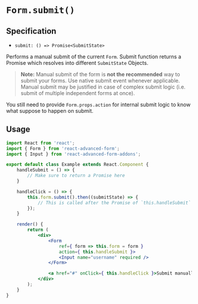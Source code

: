 # `Form.submit()`

## Specification
* `submit: () => Promise<SubmitState>`

Performs a manual submit of the current `Form`. Submit function returns a Promise which resolves into different `SubmitState` Objects.

> **Note:** Manual submit of the form is **not the recommended** way to submit your forms. Use native submit event whenever applicable. Manual submit may be justified in case of complex submit logic (i.e. submit of multiple independent forms at once).

You still need to provide `Form.props.action` for internal submit logic to know what suppose to happen on submit.

## Usage
```jsx
import React from 'react';
import { Form } from 'react-advanced-form';
import { Input } from 'react-advanced-form-addons';

export default class Example extends React.Component {
    handleSubmit = () => {
        // Make sure to return a Promise here
    }

    handleClick = () => {
        this.form.submit().then((submitState) => {
            // This is called after the Promise of `this.handleSubmit` resolves/rejects
        });
    }

    render() {
        return (
            <div>
                <Form
                    ref={ form => this.form = form }
                    action={ this.handleSubmit }>
                    <Input name="username" required />
                </Form>

                <a href="#" onClick={ this.handleClick }>Submit manually</a>
            </div>
        );
    }
}
```







